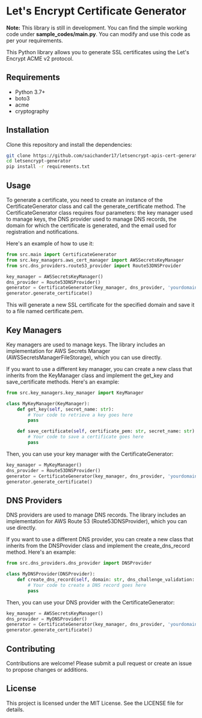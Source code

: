 # Let's Encrypt Certificate Generator

**Note:** This library is still in development. You can find the simple working code under **sample_codes/main.py**. 
You can modify and use this code as per your requirements.

This Python library allows you to generate SSL certificates using the Let's Encrypt ACME v2 protocol.

## Requirements

- Python 3.7+
- boto3
- acme
- cryptography

## Installation

Clone this repository and install the dependencies:

```bash
git clone https://github.com/saichander17/letsencrypt-apis-cert-generation.git
cd letsencrypt-generator
pip install -r requirements.txt
```

## Usage

To generate a certificate, you need to create an instance of the CertificateGenerator class and call the generate_certificate method. 
The CertificateGenerator class requires four parameters: the key manager used to manage keys, the DNS provider used to manage DNS records, the domain for which the certificate is generated, and the email used for registration and notifications.

Here's an example of how to use it:
```python
from src.main import CertificateGenerator
from src.key_managers.aws_cert_manager import AWSSecretsKeyManager
from src.dns_providers.route53_provider import Route53DNSProvider

key_manager = AWSSecretsKeyManager()
dns_provider = Route53DNSProvider()
generator = CertificateGenerator(key_manager, dns_provider, 'yourdomain.com', 'youremail@example.com')
generator.generate_certificate()
```
This will generate a new SSL certificate for the specified domain and save it to a file named certificate.pem.

## Key Managers
Key managers are used to manage keys. The library includes an implementation for AWS Secrets Manager (AWSSecretsManagerFileStorage), which you can use directly.

If you want to use a different key manager, you can create a new class that inherits from the KeyManager class and implement the get_key and save_certificate methods. Here's an example:


```python
from src.key_managers.key_manager import KeyManager

class MyKeyManager(KeyManager):
    def get_key(self, secret_name: str):
        # Your code to retrieve a key goes here
        pass

    def save_certificate(self, certificate_pem: str, secret_name: str):
        # Your code to save a certificate goes here
        pass
```
Then, you can use your key manager with the CertificateGenerator:
```python
key_manager = MyKeyManager()
dns_provider = Route53DNSProvider()
generator = CertificateGenerator(key_manager, dns_provider, 'yourdomain.com', 'youremail@example.com')
generator.generate_certificate()
```

## DNS Providers
DNS providers are used to manage DNS records. The library includes an implementation for AWS Route 53 (Route53DNSProvider), which you can use directly.

If you want to use a different DNS provider, you can create a new class that inherits from the DNSProvider class and implement the create_dns_record method. Here's an example:

```python
from src.dns_providers.dns_provider import DNSProvider

class MyDNSProvider(DNSProvider):
    def create_dns_record(self, domain: str, dns_challenge_validation: str):
        # Your code to create a DNS record goes here
        pass
```
Then, you can use your DNS provider with the CertificateGenerator:

```python
key_manager = AWSSecretsKeyManager()
dns_provider = MyDNSProvider()
generator = CertificateGenerator(key_manager, dns_provider, 'yourdomain.com', 'youremail@example.com')
generator.generate_certificate()
```

## Contributing
Contributions are welcome! Please submit a pull request or create an issue to propose changes or additions.

## License
This project is licensed under the MIT License. See the LICENSE file for details.

